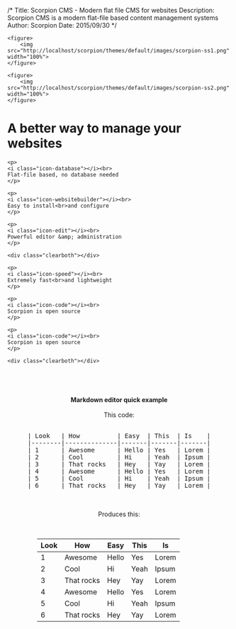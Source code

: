 /*
Title: Scorpion CMS - Modern flat file CMS for websites
Description: Scorpion CMS is a modern flat-file based content management systems
Author: Scorpion
Date: 2015/09/30
*/


<div class="bss-slides">

    <figure>
        <img src="http://localhost/scorpion/themes/default/images/scorpion-ss1.png" width="100%">
    </figure>

    <figure>
        <img src="http://localhost/scorpion/themes/default/images/scorpion-ss2.png" width="100%">
    </figure>

</div> 


<h1 class="indexh1">A better way to manage your websites</h1>


<div id="features">

    <p>
    <i class="icon-database"></i><br>
    Flat-file based, no database needed
    </p>

    <p>
    <i class="icon-websitebuilder"></i><br>
    Easy to install<br>and configure
    </p>

    <p>
    <i class="icon-edit"></i><br>
    Powerful editor &amp; administration
    </p>

    <div class="clearboth"></div>

    <p>
    <i class="icon-speed"></i><br>
    Extremely fast<br>and lightweight
    </p>

    <p>
    <i class="icon-code"></i><br>
    Scorpion is open source
    </p>

    <p>
    <i class="icon-code"></i><br>
    Scorpion is open source
    </p>

    <div class="clearboth"></div>

</div>

<br><br>

<div style="width:430px; padding:10px; margin:0 auto; text-align:center;">
    <b style=text-align:center;">Markdown editor quick example</b><br><br>
    This code:<br><br>
<pre>
| Look   | How          | Easy  | This  | Is    |
|--------|--------------|-------|-------|-------|
| 1      | Awesome      | Hello | Yes   | Lorem |
| 2      | Cool         | Hi    | Yeah  | Ipsum |
| 3      | That rocks   | Hey   | Yay   | Lorem |
| 4      | Awesome      | Hello | Yes   | Lorem |
| 5      | Cool         | Hi    | Yeah  | Ipsum |
| 6      | That rocks   | Hey   | Yay   | Lorem |
</pre>
</div>

<div style="width:370px; padding:10px; margin:0 auto;" markdown="1">

<p style="text-align:center;">Produces this:</p><br>


| Look   | How          | Easy  | This  | Is    |
|--------|--------------|-------|-------|-------|
| 1      | Awesome      | Hello | Yes   | Lorem |
| 2      | Cool         | Hi    | Yeah  | Ipsum |
| 3      | That rocks   | Hey   | Yay   | Lorem |
| 4      | Awesome      | Hello | Yes   | Lorem |
| 5      | Cool         | Hi    | Yeah  | Ipsum |
| 6      | That rocks   | Hey   | Yay   | Lorem |
</div>

<script>
var makeBSS=function(a,b){var c=document.querySelectorAll(a),d={},e={init:function(a,b){this.counter=0,this.el=a,this.$items=a.querySelectorAll("figure"),this.numItems=this.$items.length,b=b||{},b.auto=b.auto||!1,this.opts={auto:"undefined"==typeof b.auto?!1:b.auto,speed:"undefined"==typeof b.auto.speed?1500:b.auto.speed,pauseOnHover:"undefined"==typeof b.auto.pauseOnHover?!1:b.auto.pauseOnHover,fullScreen:"undefined"==typeof b.fullScreen?!1:b.fullScreen,swipe:"undefined"==typeof b.swipe?!1:b.swipe},this.$items[0].classList.add("bss-show"),this.injectControls(a),this.addEventListeners(a),this.opts.auto&&this.autoCycle(this.el,this.opts.speed,this.opts.pauseOnHover),this.opts.fullScreen&&this.addFullScreen(this.el),this.opts.swipe&&this.addSwipe(this.el)},showCurrent:function(a){this.counter=a>0?this.counter+1===this.numItems?0:this.counter+1:this.counter-1<0?this.numItems-1:this.counter-1,[].forEach.call(this.$items,function(a){a.classList.remove("bss-show")}),this.$items[this.counter].classList.add("bss-show")},injectControls:function(a){var b=document.createElement("span"),c=document.createElement("span"),d=document.createDocumentFragment();b.classList.add("bss-prev"),c.classList.add("bss-next"),b.innerHTML="&laquo;",c.innerHTML="&raquo;",d.appendChild(b),d.appendChild(c),a.appendChild(d)},addEventListeners:function(a){var b=this;a.querySelector(".bss-next").addEventListener("click",function(){b.showCurrent(1)},!1),a.querySelector(".bss-prev").addEventListener("click",function(){b.showCurrent(-1)},!1),a.onkeydown=function(a){a=a||window.event,37===a.keyCode?b.showCurrent(-1):39===a.keyCode&&b.showCurrent(1)}},autoCycle:function(a,b,c){var d=this,e=window.setInterval(function(){d.showCurrent(1)},b);c&&(a.addEventListener("mouseover",function(){e=clearInterval(e)},!1),a.addEventListener("mouseout",function(){e=window.setInterval(function(){d.showCurrent(1)},b)},!1))},addFullScreen:function(a){var b=this,c=document.createElement("span");c.classList.add("bss-fullscreen"),a.appendChild(c),a.querySelector(".bss-fullscreen").addEventListener("click",function(){b.toggleFullScreen(a)},!1)},addSwipe:function(a){var b=this,c=new Hammer(a);c.on("swiperight",function(){b.showCurrent(-1)}),c.on("swipeleft",function(){b.showCurrent(1)})},toggleFullScreen:function(a){document.fullscreenElement||document.mozFullScreenElement||document.webkitFullscreenElement||document.msFullscreenElement?document.exitFullscreen?document.exitFullscreen():document.msExitFullscreen?document.msExitFullscreen():document.mozCancelFullScreen?document.mozCancelFullScreen():document.webkitExitFullscreen&&document.webkitExitFullscreen():document.documentElement.requestFullscreen?a.requestFullscreen():document.documentElement.msRequestFullscreen?a.msRequestFullscreen():document.documentElement.mozRequestFullScreen?a.mozRequestFullScreen():document.documentElement.webkitRequestFullscreen&&a.webkitRequestFullscreen(a.ALLOW_KEYBOARD_INPUT)}};[].forEach.call(c,function(a){d=Object.create(e),d.init(a,b)})};
makeBSS('.bss-slides');
</script>